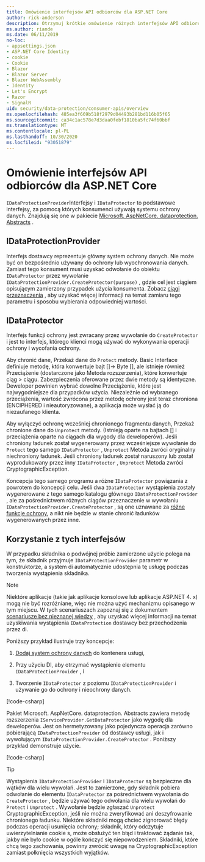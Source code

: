 ```yaml
---
title: Omówienie interfejsów API odbiorców dla ASP.NET Core
author: rick-anderson
description: Otrzymuj krótkie omówienie różnych interfejsów API odbiorców dostępnych w ramach biblioteki ochrony danych ASP.NET Core.
ms.author: riande
ms.date: 06/11/2019
no-loc:
- appsettings.json
- ASP.NET Core Identity
- cookie
- Cookie
- Blazor
- Blazor Server
- Blazor WebAssembly
- Identity
- Let's Encrypt
- Razor
- SignalR
uid: security/data-protection/consumer-apis/overview
ms.openlocfilehash: 485ea3f669b518f2979d04493b281bd116b05f65
ms.sourcegitcommit: ca34c1ac578e7d3daa0febf1810ba5fc74f60bbf
ms.translationtype: MT
ms.contentlocale: pl-PL
ms.lasthandoff: 10/30/2020
ms.locfileid: "93051879"
---
```

# <a name="consumer-apis-overview-for-aspnet-core"></a>Omówienie interfejsów API odbiorców dla ASP.NET Core

`IDataProtectionProvider`Interfejsy i `IDataProtector` to podstawowe interfejsy, za pomocą których konsumenci używają systemu ochrony danych. Znajdują się one w pakiecie [Microsoft. AspNetCore. dataprotection. Abstracts](https://www.nuget.org/packages/Microsoft.AspNetCore.DataProtection.Abstractions/) .

## <a name="idataprotectionprovider"></a>IDataProtectionProvider

Interfejs dostawcy reprezentuje główny system ochrony danych. Nie może być on bezpośrednio używany do ochrony lub wyochronowania danych. Zamiast tego konsument musi uzyskać odwołanie do obiektu `IDataProtector` przez wywołanie `IDataProtectionProvider.CreateProtector(purpose)` , gdzie cel jest ciągiem opisującym zamierzony przypadek użycia konsumenta. Zobacz [ciągi przeznaczenia](xref:security/data-protection/consumer-apis/purpose-strings) , aby uzyskać więcej informacji na temat zamiaru tego parametru i sposobu wybierania odpowiedniej wartości.

## <a name="idataprotector"></a>IDataProtector

Interfejs funkcji ochrony jest zwracany przez wywołanie do `CreateProtector` i jest to interfejs, którego klienci mogą używać do wykonywania operacji ochrony i wycofania ochrony.

Aby chronić dane, Przekaż dane do `Protect` metody. Basic Interface definiuje metodę, która konwertuje bajt []-> Byte [], ale istnieje również Przeciążenie (dostarczone jako Metoda rozszerzenia), które konwertuje ciąg > ciągu. Zabezpieczenia oferowane przez dwie metody są identyczne. Deweloper powinien wybrać dowolne Przeciążenie, które jest najwygodniejsze dla przypadków użycia. Niezależnie od wybranego przeciążenia, wartość zwrócona przez metodę ochrony jest teraz chroniona (ENCIPHERED i nieautoryzowane), a aplikacja może wysłać ją do niezaufanego klienta.

Aby wyłączyć ochronę wcześniej chronionego fragmentu danych, Przekaż chronione dane do `Unprotect` metody. (Istnieją oparte na bajtach [] i przeciążenia oparte na ciągach dla wygody dla deweloperów). Jeśli chroniony ładunek został wygenerowany przez wcześniejsze wywołanie do `Protect` tego samego `IDataProtector` , `Unprotect` Metoda zwróci oryginalny niechroniony ładunek. Jeśli chroniony ładunek został naruszony lub został wyprodukowany przez inny `IDataProtector` , `Unprotect` Metoda zwróci CryptographicException.

Koncepcja tego samego programu a różne `IDataProtector` powiązania z powrotem do koncepcji celu. Jeśli dwa `IDataProtector` wystąpienia zostały wygenerowane z tego samego katalogu głównego `IDataProtectionProvider` , ale za pośrednictwem różnych ciągów przeznaczenie w wywołaniu `IDataProtectionProvider.CreateProtector` , są one uznawane za [różne funkcje ochrony](xref:security/data-protection/consumer-apis/purpose-strings), a nikt nie będzie w stanie chronić ładunków wygenerowanych przez inne.

## <a name="consuming-these-interfaces"></a>Korzystanie z tych interfejsów

W przypadku składnika o podwójnej próbie zamierzone użycie polega na tym, że składnik przyjmuje `IDataProtectionProvider` parametr w konstruktorze, a system di automatycznie udostępnia tę usługę podczas tworzenia wystąpienia składnika.

> [!NOTE]
> Niektóre aplikacje (takie jak aplikacje konsolowe lub aplikacje ASP.NET 4. x) mogą nie być rozróżniane, więc nie można użyć mechanizmu opisanego w tym miejscu. W tych scenariuszach zapoznaj się z dokumentem [scenariusze bez nieznanej wiedzy](xref:security/data-protection/configuration/non-di-scenarios) , aby uzyskać więcej informacji na temat uzyskiwania wystąpienia `IDataProtection` dostawcy bez przechodzenia przez di.

Poniższy przykład ilustruje trzy koncepcje:

1. [Dodaj system ochrony danych](xref:security/data-protection/configuration/overview) do kontenera usługi,

2. Przy użyciu DI, aby otrzymać wystąpienie elementu `IDataProtectionProvider` , i

3. Tworzenie `IDataProtector` z poziomu `IDataProtectionProvider` i używanie go do ochrony i nieochrony danych.

[!code-csharp[](../using-data-protection/samples/protectunprotect.cs?highlight=26,34,35,36,37,38,39,40)]

Pakiet Microsoft. AspNetCore. dataprotection. Abstracts zawiera metodę rozszerzenia `IServiceProvider.GetDataProtector` jako wygodę dla deweloperów. Jest on hermetyzowany jako pojedyncza operacja zarówno pobierającą `IDataProtectionProvider` od dostawcy usługi, jak i wywołującym `IDataProtectionProvider.CreateProtector` . Poniższy przykład demonstruje użycie.

[!code-csharp[](./overview/samples/getdataprotector.cs?highlight=15)]

>[!TIP]
> Wystąpienia `IDataProtectionProvider` i `IDataProtector` są bezpieczne dla wątków dla wielu wywołań. Jest to zamierzone, gdy składnik pobiera odwołanie do elementu `IDataProtector` za pośrednictwem wywołania do `CreateProtector` , będzie używać tego odwołania dla wielu wywołań do `Protect` i `Unprotect` . Wywołanie będzie zgłaszać `Unprotect` CryptographicException, jeśli nie można zweryfikować ani deszyfrowanie chronionego ładunku. Niektóre składniki mogą chcieć zignorować błędy podczas operacji usunięcia ochrony; składnik, który odczytuje uwierzytelnianie cookie s, może obsłużyć ten błąd i traktować żądanie tak, jakby nie było cookie w ogóle kończyć się niepowodzeniem. Składniki, które chcą tego zachowania, powinny zwrócić uwagę na CryptographicException zamiast połknięcia wszystkich wyjątków.
